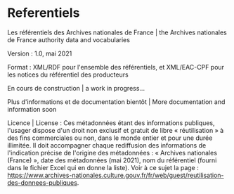 # Referentiels

Les référentiels des Archives nationales de France | the Archives nationales de France authority data and vocabularies

Version : 1.0, mai 2021

Format : XML/RDF pour l'ensemble des référentiels,  et XML/EAC-CPF pour les notices du référentiel des producteurs

En cours de construction | a work in progress...

Plus d'informations et de documentation bientôt | More documentation and information soon

Licence | License : Ces métadonnées étant des informations publiques, l'usager dispose d'un droit non exclusif et gratuit de libre « réutilisation » à des fins commerciales ou non, dans le monde entier et pour une durée illimitée. Il doit accompagner chaque rediffusion des informations de l'indication précise de l'origine des métadonnées : « Archives nationales (France) », date des métadonnées (mai 2021), nom du référentiel (fourni dans le fichier Excel qui en donne la liste). Voir à ce sujet la page : https://www.archives-nationales.culture.gouv.fr/fr/web/guest/reutilisation-des-donnees-publiques.
